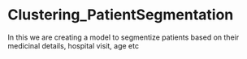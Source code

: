 # Clustering_PatientSegmentation
In this we are creating a model to segmentize patients based on their medicinal details, hospital visit, age etc 
